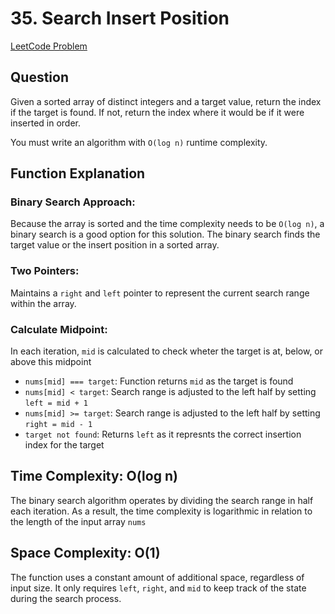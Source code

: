 # 35. Search Insert Position

[LeetCode Problem](https://leetcode.com/problems/search-insert-position/description/)

## Question

Given a sorted array of distinct integers and a target value, return the index if the target is found. If not, return the index where it would be if it were inserted in order.

You must write an algorithm with `O(log n)` runtime complexity.

## Function Explanation

### Binary Search Approach:

Because the array is sorted and the time complexity needs to be `O(log n)`, a binary search is a good option for this solution. The binary search finds the target value or the insert position in a sorted array.

### Two Pointers:

Maintains a `right` and `left` pointer to represent the current search range within the array.

### Calculate Midpoint:

In each iteration, `mid` is calculated to check wheter the target is at, below, or above this midpoint

- `nums[mid] === target`: Function returns `mid` as the target is found
- `nums[mid] < target`: Search range is adjusted to the left half by setting `left = mid + 1`
- `nums[mid] >= target`: Search range is adjusted to the left half by setting `right = mid - 1`
- `target not found`: Returns `left` as it represnts the correct insertion index for the target

## Time Complexity: O(log n)

The binary search algorithm operates by dividing the search range in half each iteration. As a result, the time complexity is logarithmic in relation to the length of the input array `nums`

## Space Complexity: O(1)

The function uses a constant amount of additional space, regardless of input size. It only requires `left`, `right`, and `mid` to keep track of the state during the search process.
